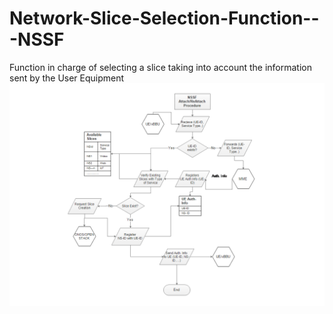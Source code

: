 # Network-Slice-Selection-Function---NSSF
Function in charge of selecting a slice taking into account the information sent by the User Equipment
![ALT text](/Images/NSSF_Attach.png "Flowchart of the Network Slice Selection Function")
